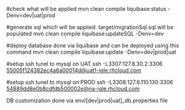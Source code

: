#check what will be applied
mvn clean compile liquibase:status -Denv=dev|uat|prod

#generate sql which will be applied.  target/migrationSql.sql will be populated
mvn clean compile  liquibase:updateSQL -Denv=dev

#deploy database done via liquibase and can be deployed using this command
mvn clean compile liquibase:update -Denv=dev|prod|uat

#setup ssh tunel to mysql on UAT
ssh -L3307:127.8.30.2:3306  55005f124382ec4a6a00014d@uat1-igle.rhcloud.com

#setup ssh tunel to mysql on PROD
ssh -L3308:127.6.110.130:3306  54889dd8e0b8cdfdb500002e@na-igle.rhcloud.com

DB customization done via env/[dev|prod|uat]_db.properties file